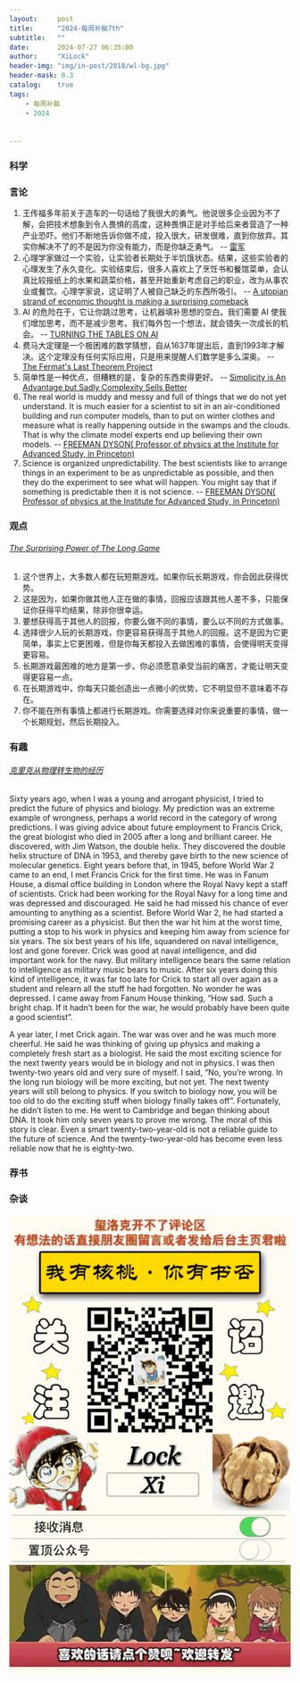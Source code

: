 ```yaml
---
layout:     post
title:      "2024-每周补脑7th"
subtitle:   ""
date:       2024-07-27 06:35:00
author:     "XiLock"
header-img: "img/in-post/2018/wl-bg.jpg"
header-mask: 0.3
catalog:    true
tags:
    - 每周补脑
    - 2024


---
```


### 科学


### 言论
1. 王传福多年前关于造车的一句话给了我很大的勇气。他说很多企业因为不了解，会把技术想象到令人畏惧的高度，这种畏惧正是对手给后来者营造了一种产业恐吓。他们不断地告诉你做不成，投入很大，研发很难，直到你放弃。其实你解决不了的不是因为你没有能力，而是你缺乏勇气。 -- [雷军](https://finance.sina.com.cn/tech/roll/2024-07-23/doc-incfcpey8084281.shtml)
1. 心理学家做过一个实验，让实验者长期处于半饥饿状态。结果，这些实验者的心理发生了永久变化。实验结束后，很多人喜欢上了烹饪书和餐馆菜单，会认真比较报纸上的水果和蔬菜价格，甚至开始重新考虑自己的职业，改为从事农业或餐饮。心理学家说，这证明了人被自己缺乏的东西所吸引。 -- [A utopian strand of economic thought is making a surprising comeback](https://www.vox.com/the-highlight/24065976/economists-post-scarcity-abundance-industrial-revolution-socialism-capitalism)
1. AI 的危险在于，它让你跳过思考，让机器填补思想的空白。我们需要 AI 使我们增加思考，而不是减少思考。我们每外包一个想法，就会错失一次成长的机会。 -- [TURNING THE TABLES ON AI](https://ia.net/topics/turning-the-tables-on-ai)
1. 费马大定理是一个极困难的数学猜想，自从1637年提出后，直到1993年才解决。这个定理没有任何实际应用，只是用来提醒人们数学是多么深奥。 -- [The Fermat's Last Theorem Project](https://leanprover-community.github.io/blog/posts/FLT-announcement/)
1. 简单性是一种优点，但糟糕的是，复杂的东西卖得更好。 -- [Simplicity is An Advantage but Sadly Complexity Sells Better](https://eugeneyan.com/writing/simplicity/)
1. The real world is muddy and messy and full of things that we do not yet understand. It is much easier for a scientist to sit in an air-conditioned building and run computer models, than to put on winter clothes and measure what is really happening outside in the swamps and the clouds. That is why the climate model experts end up believing their own models. -- [FREEMAN DYSON( Professor of physics at the Institute for Advanced Study, in Princeton)](https://www.edge.org/conversation/freeman_dyson-heretical-thoughts-about-science-and-society)
1. Science is organized unpredictability. The best scientists like to arrange things in an experiment to be as unpredictable as possible, and then they do the experiment to see what will happen. You might say that if something is predictable then it is not science.  -- [FREEMAN DYSON( Professor of physics at the Institute for Advanced Study, in Princeton)](https://www.edge.org/conversation/freeman_dyson-heretical-thoughts-about-science-and-society)

### 观点
###### [The Surprising Power of The Long Game](https://fs.blog/long-game/)
1. 这个世界上，大多数人都在玩短期游戏。如果你玩长期游戏，你会因此获得优势。
2. 这是因为，如果你做其他人正在做的事情，回报应该跟其他人差不多，只能保证你获得平均结果，除非你很幸运。
3. 要想获得高于其他人的回报，你要么做不同的事情，要么以不同的方式做事。
4. 选择很少人玩的长期游戏，你更容易获得高于其他人的回报。这不是因为它更简单，事实上它更困难，但是你每天都投入去做困难的事情，会使得明天变得更容易。
5. 长期游戏最困难的地方是第一步。你必须愿意承受当前的痛苦，才能让明天变得更容易一点。
6. 在长期游戏中，你每天只能创造出一点微小的优势，它不明显但不意味着不存在。
7. 你不能在所有事情上都进行长期游戏。你需要选择对你来说重要的事情，做一个长期规划，然后长期投入。

### 有趣
###### [克里克从物理转生物的经历](https://www.edge.org/conversation/freeman_dyson-heretical-thoughts-about-science-and-society)
Sixty years ago, when I was a young and arrogant physicist, I tried to predict the future of physics and biology. My prediction was an extreme example of wrongness, perhaps a world record in the category of wrong predictions. I was giving advice about future employment to Francis Crick, the great biologist who died in 2005 after a long and brilliant career. He discovered, with Jim Watson, the double helix. They discovered the double helix structure of DNA in 1953, and thereby gave birth to the new science of molecular genetics. Eight years before that, in 1945, before World War 2 came to an end, I met Francis Crick for the first time. He was in Fanum House, a dismal office building in London where the Royal Navy kept a staff of scientists. Crick had been working for the Royal Navy for a long time and was depressed and discouraged. He said he had missed his chance of ever amounting to anything as a scientist. Before World War 2, he had started a promising career as a physicist. But then the war hit him at the worst time, putting a stop to his work in physics and keeping him away from science for six years. The six best years of his life, squandered on naval intelligence, lost and gone forever. Crick was good at naval intelligence, and did important work for the navy. But military intelligence bears the same relation to intelligence as military music bears to music. After six years doing this kind of intelligence, it was far too late for Crick to start all over again as a student and relearn all the stuff he had forgotten. No wonder he was depressed. I came away from Fanum House thinking, “How sad. Such a bright chap. If it hadn’t been for the war, he would probably have been quite a good scientist”. 

A year later, I met Crick again. The war was over and he was much more cheerful. He said he was thinking of giving up physics and making a completely fresh start as a biologist. He said the most exciting science for the next twenty years would be in biology and not in physics. I was then twenty-two years old and very sure of myself. I said, “No, you’re wrong. In the long run biology will be more exciting, but not yet. The next twenty years will still belong to physics. If you switch to biology now, you will be too old to do the exciting stuff when biology finally takes off”. Fortunately, he didn’t listen to me. He went to Cambridge and began thinking about DNA. It took him only seven years to prove me wrong. The moral of this story is clear. Even a smart twenty-two-year-old is not a reliable guide to the future of science. And the twenty-two-year-old has become even less reliable now that he is eighty-two.

### 荐书


### 杂谈


![](/img/wc-tail.GIF)
